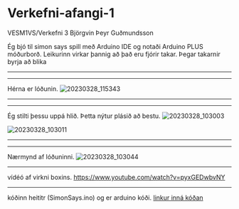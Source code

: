 # Verkefni-afangi-1
VESM1VS/Verkefni 3
Björgvin Þeyr Guðmundsson

Ég bjó til simon says spill með Arduino IDE og notaði Arduino PLUS móðurborð. Leikurinn virkar þannig að það eru fjórir takar. Þegar takarnir byrja að blika 


-------------------------------------
-------------------------------------
Hérna er lóðunin.
![20230328_115343](https://user-images.githubusercontent.com/129172410/232471155-2db09ec8-0359-4b5c-a2e4-69a08c66028f.jpg)

------------------------------
------------------------------


Ég stilti þessu uppá hlið. Þetta nýtur plásið að bestu.
![20230328_103003](https://user-images.githubusercontent.com/129172410/232471166-f5420b80-c57a-4b02-a3b7-19ea409b95f0.jpg)



![20230328_103011](https://user-images.githubusercontent.com/129172410/232471175-e65bab48-1e93-47bc-aed6-3b7e5dedd82f.jpg)




-----------------------------
-----------------------------
Nærmynd af lóðuninni.
![20230328_103044](https://user-images.githubusercontent.com/129172410/232471184-aee4a79b-5b26-4ad3-aae2-ca45412a9d64.jpg)

---------------------------
vídéó af virkni boxins.
https://www.youtube.com/watch?v=pyxGEDwbvNY


-------------------------------------------------
kóðinn heititr (SimonSays.ino) og er arduino kóði.
[linkur inná kóðan](https://github.com/Dedneyder/Verkefni-fangi-1/blob/main/forrit.ino) 
